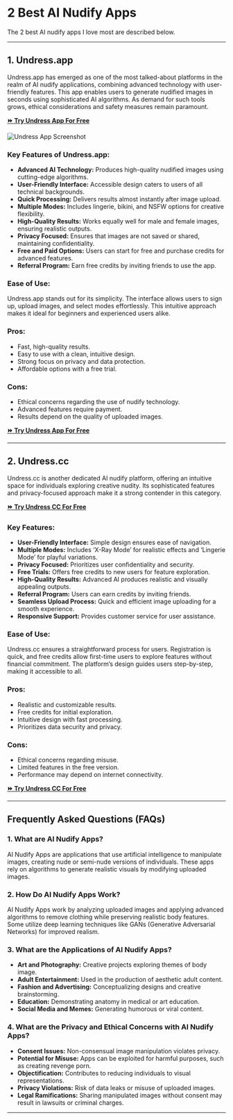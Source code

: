 # 2 Best AI Nudify Apps

The 2 best AI nudify apps I love most are described below.

---

## 1. Undress.app

Undress.app has emerged as one of the most talked-about platforms in the realm of AI nudify applications, combining advanced technology with user-friendly features. This app enables users to generate nudified images in seconds using sophisticated AI algorithms. As demand for such tools grows, ethical considerations and safety measures remain paramount.

[**⏩ Try Undress App For Free**](https://bestaitools.top/fgRB)

![Undress App Screenshot](https://github.com/user-attachments/assets/208bfc2f-8c0b-4750-9023-6bab4c505fbe)

### Key Features of Undress.app:
- **Advanced AI Technology:** Produces high-quality nudified images using cutting-edge algorithms.
- **User-Friendly Interface:** Accessible design caters to users of all technical backgrounds.
- **Quick Processing:** Delivers results almost instantly after image upload.
- **Multiple Modes:** Includes lingerie, bikini, and NSFW options for creative flexibility.
- **High-Quality Results:** Works equally well for male and female images, ensuring realistic outputs.
- **Privacy Focused:** Ensures that images are not saved or shared, maintaining confidentiality.
- **Free and Paid Options:** Users can start for free and purchase credits for advanced features.
- **Referral Program:** Earn free credits by inviting friends to use the app.

### Ease of Use:
Undress.app stands out for its simplicity. The interface allows users to sign up, upload images, and select modes effortlessly. This intuitive approach makes it ideal for beginners and experienced users alike.

### Pros:
- Fast, high-quality results.
- Easy to use with a clean, intuitive design.
- Strong focus on privacy and data protection.
- Affordable options with a free trial.

### Cons:
- Ethical concerns regarding the use of nudify technology.
- Advanced features require payment.
- Results depend on the quality of uploaded images.

[**⏩ Try Undress App For Free**](https://bestaitools.top/fgRB)

---

## 2. Undress.cc

Undress.cc is another dedicated AI nudify platform, offering an intuitive space for individuals exploring creative nudity. Its sophisticated features and privacy-focused approach make it a strong contender in this category.

[**⏩ Try Undress CC For Free**](https://bestaitools.top/fgRB)

### Key Features:
- **User-Friendly Interface:** Simple design ensures ease of navigation.
- **Multiple Modes:** Includes ‘X-Ray Mode’ for realistic effects and ‘Lingerie Mode’ for playful variations.
- **Privacy Focused:** Prioritizes user confidentiality and security.
- **Free Trials:** Offers free credits to new users for feature exploration.
- **High-Quality Results:** Advanced AI produces realistic and visually appealing outputs.
- **Referral Program:** Users can earn credits by inviting friends.
- **Seamless Upload Process:** Quick and efficient image uploading for a smooth experience.
- **Responsive Support:** Provides customer service for user assistance.

### Ease of Use:
Undress.cc ensures a straightforward process for users. Registration is quick, and free credits allow first-time users to explore features without financial commitment. The platform’s design guides users step-by-step, making it accessible to all.

### Pros:
- Realistic and customizable results.
- Free credits for initial exploration.
- Intuitive design with fast processing.
- Prioritizes data security and privacy.

### Cons:
- Ethical concerns regarding misuse.
- Limited features in the free version.
- Performance may depend on internet connectivity.

[**⏩ Try Undress CC For Free**](https://bestaitools.top/fgRB)

---

## Frequently Asked Questions (FAQs)

### **1. What are AI Nudify Apps?**
AI Nudify Apps are applications that use artificial intelligence to manipulate images, creating nude or semi-nude versions of individuals. These apps rely on algorithms to generate realistic visuals by modifying uploaded images.

### **2. How Do AI Nudify Apps Work?**
AI Nudify Apps work by analyzing uploaded images and applying advanced algorithms to remove clothing while preserving realistic body features. Some utilize deep learning techniques like GANs (Generative Adversarial Networks) for improved realism.

### **3. What are the Applications of AI Nudify Apps?**
- **Art and Photography:** Creative projects exploring themes of body image.
- **Adult Entertainment:** Used in the production of aesthetic adult content.
- **Fashion and Advertising:** Conceptualizing designs and creative brainstorming.
- **Education:** Demonstrating anatomy in medical or art education.
- **Social Media and Memes:** Generating humorous or viral content.

### **4. What are the Privacy and Ethical Concerns with AI Nudify Apps?**
- **Consent Issues:** Non-consensual image manipulation violates privacy.
- **Potential for Misuse:** Apps can be exploited for harmful purposes, such as creating revenge porn.
- **Objectification:** Contributes to reducing individuals to visual representations.
- **Privacy Violations:** Risk of data leaks or misuse of uploaded images.
- **Legal Ramifications:** Sharing manipulated images without consent may result in lawsuits or criminal charges.

---
